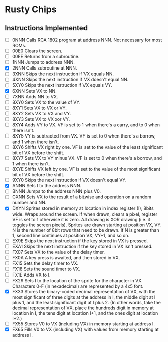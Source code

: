 # Rusty Chips #

## Instructions Implemented ##

- [ ] 0NNN	Calls RCA 1802 program at address NNN. Not necessary for most ROMs.
- [ ] 00E0	Clears the screen.
- [ ] 00EE	Returns from a subroutine.
- [ ] 1NNN	Jumps to address NNN.
- [x] 2NNN	Calls subroutine at NNN.
- [ ] 3XNN	Skips the next instruction if VX equals NN.
- [ ] 4XNN	Skips the next instruction if VX doesn't equal NN.
- [ ] 5XY0	Skips the next instruction if VX equals VY.
- [x] 6XNN	Sets VX to NN.
- [ ] 7XNN	Adds NN to VX.
- [ ] 8XY0	Sets VX to the value of VY.
- [ ] 8XY1	Sets VX to VX or VY.
- [ ] 8XY2	Sets VX to VX and VY.
- [ ] 8XY3	Sets VX to VX xor VY.
- [ ] 8XY4	Adds VY to VX. VF is set to 1 when there's a carry, and to 0 when there isn't.
- [ ] 8XY5	VY is subtracted from VX. VF is set to 0 when there's a borrow, and 1 when there isn't.
- [ ] 8XY6	Shifts VX right by one. VF is set to the value of the least significant bit of VX before the shift.
- [ ] 8XY7	Sets VX to VY minus VX. VF is set to 0 when there's a borrow, and 1 when there isn't.
- [ ] 8XYE	Shifts VX left by one. VF is set to the value of the most significant bit of VX before the shift.
- [ ] 9XY0	Skips the next instruction if VX doesn't equal VY.
- [x] ANNN	Sets I to the address NNN.
- [ ] BNNN	Jumps to the address NNN plus V0.
- [ ] CXNN	Sets VX to the result of a bitwise and operation on a random number and NN.
- [x] DXYN	Sprites stored in memory at location in index register (I), 8bits wide. Wraps around the screen. If when drawn, clears a pixel, register VF is set to 1 otherwise it is zero. All drawing is XOR drawing (i.e. it toggles the screen pixels). Sprites are drawn starting at position VX, VY. N is the number of 8bit rows that need to be drawn. If N is greater than 1, second line continues at position VX, VY+1, and so on.
- [ ] EX9E	Skips the next instruction if the key stored in VX is pressed.
- [ ] EXA1	Skips the next instruction if the key stored in VX isn't pressed.
- [ ] FX07	Sets VX to the value of the delay timer.
- [ ] FX0A	A key press is awaited, and then stored in VX.
- [ ] FX15	Sets the delay timer to VX.
- [ ] FX18	Sets the sound timer to VX.
- [ ] FX1E	Adds VX to I.
- [ ] FX29	Sets I to the location of the sprite for the character in VX. Characters 0-F (in hexadecimal) are represented by a 4x5 font.
- [x] FX33	Stores the binary-coded decimal representation of VX, with the most significant of three digits at the address in I, the middle digit at I plus 1, and the least significant digit at I plus 2. (In other words, take the decimal representation of VX, place the hundreds digit in memory at location in I, the tens digit at location I+1, and the ones digit at location I+2.)
- [ ] FX55	Stores V0 to VX (including VX) in memory starting at address I.
- [x] FX65	Fills V0 to VX (including VX) with values from memory starting at address I.
